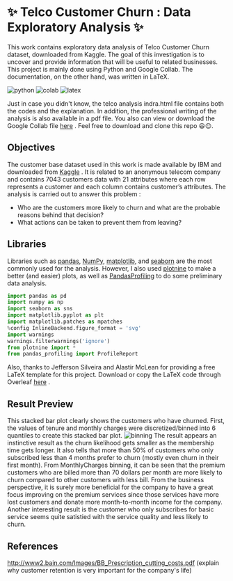# ✨ Telco Customer Churn : Data Exploratory Analysis ✨ 
This work contains exploratory data analysis of Telco Customer Churn dataset, downloaded from Kaggle. The goal of this investigation is to uncover and provide information that will be useful to related businesses. This project is mainly done using Python and Google Collab. The documentation, on the other hand, was written in LaTeX.

![python](https://img.shields.io/badge/Python-3776AB?style=for-the-badge&logo=python&logoColor=white)
![colab](https://img.shields.io/badge/Colab-F9AB00?style=for-the-badge&logo=googlecolab&color=525252)
![latex](https://img.shields.io/badge/LaTeX-47A141?style=for-the-badge&logo=LaTeX&logoColor=white)

Just in case you didn't know, the telco analysis indra.html file contains both the codes and the explanation. In addition, the professional writing of the analysis is also available in a.pdf file. You also can view or download the Google Collab file [here](https://colab.research.google.com/drive/1iLpyBlI6tkHTbQYsEeiLglVIdbUq2onV?usp=sharing) . Feel free to download and clone this repo 😃😉.

## Objectives 
The customer base dataset used in this work is made available by IBM and downloaded from [Kaggle](https://www.kaggle.com/blastchar/telco-customer-churn) . It is related to an anonymous telecom company and contains 7043 customers data with 21 attributes where each row represents a customer and each column contains customer’s attributes.
The analysis is carried out to answer this problem :

- Who are the customers more likely to churn and what are the probable reasons behind that decision?
- What actions can be taken to prevent them from leaving?

## Libraries
Libraries such as [pandas](https://pandas.pydata.org/), [NumPy](https://numpy.org/), [matplotlib](https://matplotlib.org/), and [seaborn](https://seaborn.pydata.org/) are the most commonly used for the analysis. However, I also used [plotnine](https://plotnine.readthedocs.io/en/stable/) to make a better (and easier) plots, as well as [PandasProfiling](https://pandas-profiling.github.io/pandas-profiling/docs/master/rtd/) to do some preliminary data analysis.
```python
import pandas as pd
import numpy as np
import seaborn as sns
import matplotlib.pyplot as plt
import matplotlib.patches as mpatches
%config InlineBackend.figure_format = 'svg'
import warnings
warnings.filterwarnings('ignore')
from plotnine import *
from pandas_profiling import ProfileReport
```
Also, thanks to Jefferson Silveira and Alastir McLean for providing a free LaTeX template for this project. Download or copy the LaTeX code through Overleaf [here](https://www.overleaf.com/project/61a734eae015a6257592d565) .
## Result Preview
This stacked bar plot clearly shows the customers who have churned. First, the values of tenure and monthly charges were discretized/binned into 6 quantiles to create this stacked bar plot.
![binning](https://user-images.githubusercontent.com/92590596/145628097-28917258-373b-4549-87af-6f2ba10b0161.jpg)
The result appears an instinctive result as the churn likelihood gets smaller as the membership time gets longer. It also tells that more than 50\% of customers who only subscribed less than 4 months prefer to churn (mostly even churn in their first month). From MonthlyCharges binning, it can be seen that the premium customers who are billed more than 70 dollars per month are more likely to churn compared to other customers with less bill. From the business perspective, it is surely more beneficial for the company to have a great focus improving on the premium services since those services have more lost customers and donate more month-to-month income for the company. Another interesting result is the customer who only subscribes for basic service seems quite satistied with the service quality and less likely to churn.

## References
http://www2.bain.com/Images/BB_Prescription_cutting_costs.pdf (explain why customer retention is very important for the company's life)
